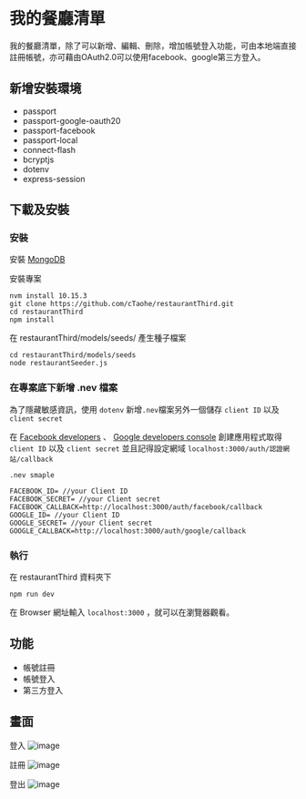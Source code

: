 # 我的餐廳清單

我的餐廳清單，除了可以新增、編輯、刪除，增加帳號登入功能，可由本地端直接註冊帳號，亦可藉由OAuth2.0可以使用facebook、google第三方登入。

## 新增安裝環境
- passport
- passport-google-oauth20
- passport-facebook
- passport-local
- connect-flash
- bcryptjs
- dotenv
- express-session

## 下載及安裝

### 安裝

安裝 [MongoDB](https://www.mongodb.com/download-center/community)

安裝專案
```
nvm install 10.15.3
git clone https://github.com/cTaohe/restaurantThird.git
cd restaurantThird
npm install
```

在 restaurantThird/models/seeds/ 產生種子檔案

```
cd restaurantThird/models/seeds
node restaurantSeeder.js
```
### 在專案底下新增 .nev 檔案
為了隱藏敏感資訊，使用 `dotenv` 新增`.nev`檔案另外一個儲存 `client ID` 以及 `client secret`

在 [Facebook developers](https://developers.facebook.com/) 、 [Google developers console](https://console.developers.google.com/apis/) 創建應用程式取得 `client ID` 以及 `client secret` 並且記得設定網域 `localhost:3000/auth/認證網站/callback`

`.nev smaple`
```
FACEBOOK_ID= //your Client ID
FACEBOOK_SECRET= //your Client secret
FACEBOOK_CALLBACK=http://localhost:3000/auth/facebook/callback
GOOGLE_ID= //your Client ID
GOOGLE_SECRET= //your Client secret
GOOGLE_CALLBACK=http://localhost:3000/auth/google/callback
```
### 執行

在 restaurantThird 資料夾下
```
npm run dev
```
在 Browser 網址輸入 `localhost:3000` ，就可以在瀏覽器觀看。

## 功能

- 帳號註冊
- 帳號登入
- 第三方登入

## 畫面
登入
![image](https://lh3.googleusercontent.com/ElOoOtKltZ0kgzUia4Q-_QFvos4CuBRBlQjd5Os5Vp_WwPa4FAKh3iM-mU0fyvAIiUQwfY323j9--cAgfG-oxRUbu6qkbCYRuO-DR-4DpSjC0m6p4_sdTpqGoCu3YQJmAdB6mF0CRlV7qyrHIklOQ8MP7lR8LwDgy1mOnw00k_DqVBT1tWWzw62tv-C8U18-E0tyxS0ilNLJ8F6Gy-RPzisl049DZ2DUz-MMQ8z-gW8Pl57z-YNcSAYeprm0jYKGANJpkJ-akNXAwuwb-YPY6DUd8bNO0v3AurJq0I6CXevuFd1jnG9XoSfjoWY1JcxNYDYXMHxrKoDk4Y4EUDAPUkZnJEnWhqfRkfOYr_u4rA2enoDQdoFzZUyTf4yUqkgSvqPGE8X11Wx4gzT1PCTL0XEFGL5MM_UWz4RhQErgV1lEQGai-8jZ7OOH2vPBXxnsQaHUBAf5OZJX8b13ACeTgcSyorcg-zoj9LKMyLvtR47DpUadiF1IATcbEopVYznYbP9kDV7euWkpjCA7iVWu6CAaqqFELrUcPwgcDdhJ0xOUHgUwdR_TrCAyq84H3pp87nRjZ6eHa7Dh9tZ_-Cip73DD-hn9nICjNM-Mo7xZkSPz3s8ysuA3-kMc0Tw2YpUs4NxYB53JQJ-s87FkKOYpEQgCwAiYGgiEwXsX2uGvqzWymAQOEQBJrlGsQRpAcvC8_r1r_vFD1ESLUI7WoyNWLjic=w750-h953-no)

註冊
![image](https://lh3.googleusercontent.com/VcKlqjN_obMdkskk2jj0t08ZdcuZ0WjlpT6TkJa0yFG0PKII4iZ5iO9dNRYGmv_NwgRTQH_ARAB8uTaDjbVxZAWJdoIqm9V4lSMhiQGAip3LEMJQ7dUkrBczPLLSVBs6rp8m_wPoqApXQHK3GV7ia8rY98Sg3lzD5b568R1gxo_4Pn8JjUPGS9-D8bjWxYc1N8GECu-r9-MX-amgBX4ry36-alr6W0--c-LlswbXJIfJHnTK0Dqqn83qwpRjcQf47ZLBSvFOLqpEaHJDXdAQAGcGPG5rHwA9eAQwOFe2ZoeS7LEUbw9Bwz02frdgHtproFHyARejJ-HpTXn-2H4LTEsKxSLp1Z9SmVpXbocTiWhKh62-LNPmXD7eveNJ8WEf8BGkfwxBoZTF_brfP-v0mf7rJCy-eaexjw4xCfBaMNQOPji4tZKjP_EZiTvhYsLIlGLIcEUsqT5lc1OXBNNK6-cBglKejkT1AwweP7Lj6NCLb9txMrXlVXovW_9OlwIlwhEYELOVnUBD4BJwdhSWZN_q5WjUmg82B4SHv_7e3ScBJLX-3yCTMSBHcxbC5vQr7JNnAI5txcMmOTRFdnT8D05g58xnUXasxui88XQpdizMUAN-OfgC3JbOVm876ESCjhl4UjS8rJyumuuLa2sGd9QO_UrrFIy2bxddTqFgOLfmH4mo1Xp6gPUVpD4p3TzNhLxRiJrrw5t_njwps1AXpm11=w727-h947-no)

登出
![image](https://lh3.googleusercontent.com/DBB_Wai8KczB2JdoSjJIeq17BwGsk57jR62zogpyeeA3RiUhYbfujkldQLk8WwPi4F7n7KrAxvCIVz7DYVGKfVUJCODf7DzJE18s7VQ0ao3rKg5w8rmqL17MN2LIFvMOyYn-JZnhXLaXg3Y_m8LWZq_84J4JqxqbUCno-O3RX8QNSevq4JUu--FODaSPji5M_Kebr7xi4kpAemdZuAS6bzNPz1ix_-LVhBcXsxF9Lz5zZTj-i4XgYbwVSJd8EnyE-jN7JH1_HZ0_m9YmSFJeCMnNf9IvgC8opD0OLqsncvHHIffpG2-QCwnAErG8pPVGcBbP6TYH89FoygEXEqL3UJFDT9VRetmTpaG2uQyWqjSsQTNTvh4mGZixGc-6_Fi5htr9mu5HnyP7hdGECXDWvORJY4oLsqx7RgkpqQyi0BB2VmnW-AXvNM4EAPo15qDAfuDQsbzTZtnhKtu_kNUsUxPpYsVWS69oo8AnWBTsX3vBtmuvbR3dQuk0GM6Dc2vY4sdrX0qTLzuN5aqy6aSNjz5TOw114cTDAvvu036_2JGKoj6tgfUESDX8uTA11VciDqTTt9Z_SpdRrxOyvsXOmVMCyY_wK6_GVO9fw5gR6CX93NovbuRqIKtW-PJYcVb-GiBtqX_TrKt_lP2eHHwt6xJADV78JFp4MBQok3J2BO_KCtw8lM33-ojzdUzl9uzGlT0nq79ddqvf32It9zjJL6YA=w727-h951-no)

